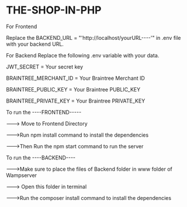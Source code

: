 # THE-SHOP-IN-PHP
For Frontend

Replace the BACKEND_URL = "'http://localhost/yourURL----'"  in .env file with your backend URL.

For Backend
Replace the following .env variable with your data.

JWT_SECRET = Your secret key

BRAINTREE_MERCHANT_ID = Your Braintree Merchant ID

BRAINTREE_PUBLIC_KEY = Your Braintree PUBLIC_KEY

BRAINTREE_PRIVATE_KEY = Your Braintree PRIVATE_KEY



To run the ----FRONTEND-----

---> Move to Frontend Directory

--->Run  npm install command to install the dependencies

--->Then Run the npm start command to run the server

To run the ----BACKEND----

--->Make sure to place the files of  Backend folder in www folder of Wampserver

---> Open this folder in terminal

--->Run the composer install command to install the dependencies


